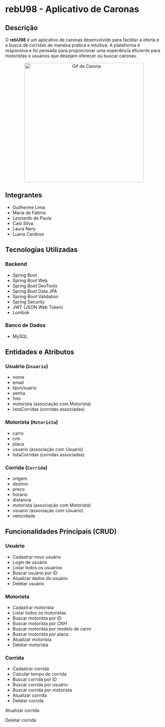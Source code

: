 <!DOCTYPE html>
<html lang="pt-BR">
<head>
    <meta charset="UTF-8">
    <title>rebU98 - Aplicativo de Caronas</title>
</head>
<body>

<h1>rebU98 - Aplicativo de Caronas</h1>

<h2>Descrição</h2>
<p>
    O <strong>rebU98</strong> é um aplicativo de caronas desenvolvido para facilitar a oferta e a busca de corridas
    de maneira prática e intuitiva. A plataforma é responsiva e foi pensada para proporcionar uma experiência eficiente
    para motoristas e usuários que desejam oferecer ou buscar caronas.
</p>
<div style="text-align: center;">
  <img src="https://i0.wp.com/maracujaroxo.com/wp-content/uploads/2017/06/gif-carona-viajar-sem-dinheiro.gif?ssl=1" alt="Gif de Carona" width="380">
</div>

<h2>Integrantes</h2>
<ul>
    <li>Guilherme Lima</li>
    <li>Maria de Fátima</li>
    <li>Leonardo de Paula</li>
    <li>Caio Silva</li>
    <li>Laura Nery</li>
    <li>Luana Cardoso</li>
</ul>

<h2>Tecnologias Utilizadas</h2>

<h3>Backend</h3>
<ul>
    <li>Spring Boot</li>
    <li>Spring Boot Web</li>
    <li>Spring Boot DevTools</li>
    <li>Spring Boot Data JPA</li>
    <li>Spring Boot Validation</li>
    <li>Spring Security</li>
    <li>JWT (JSON Web Token)</li>
    <li>Lombok</li>
</ul>

<h3>Banco de Dados</h3>
<ul>
    <li>MySQL</li>
</ul>

<h2>Entidades e Atributos</h2>

<h3>Usuário (<code>Usuario</code>)</h3>
<ul>
    <li>nome</li>
    <li>email</li>
    <li>tipoUsuario</li>
    <li>senha</li>
    <li>foto</li>
    <li>motorista (associação com Motorista)</li>
    <li>listaCorridas (corridas associadas)</li>
</ul>

<h3>Motorista (<code>Motorista</code>)</h3>
<ul>
    <li>carro</li>
    <li>cnh</li>
    <li>placa</li>
    <li>usuario (associação com Usuario)</li>
    <li>listaCorridas (corridas associadas)</li>
</ul>

<h3>Corrida (<code>Corrida</code>)</h3>
<ul>
    <li>origem</li>
    <li>destino</li>
    <li>preco</li>
    <li>horario</li>
    <li>distancia</li>
    <li>motorista (associação com Motorista)</li>
    <li>usuario (associação com Usuario)</li>
    <li>velocidade</li>
</ul>

<h2>Funcionalidades Principais (CRUD)</h2>

<h3>Usuário</h3>
<ul>
    <li>Cadastrar novo usuário</li>
    <li>Login de usuário</li>
    <li>Listar todos os usuários</li>
    <li>Buscar usuário por ID</li>
    <li>Atualizar dados do usuário</li>
    <li>Deletar usuário</li>
</ul>

<h3>Motorista</h3>
<ul>
    <li>Cadastrar motorista</li>
    <li>Listar todos os motoristas</li>
    <li>Buscar motorista por ID</li>
    <li>Buscar motorista por CNH</li>
    <li>Buscar motorista por modelo de carro</li>
    <li>Buscar motorista por placa</li>
    <li>Atualizar motorista</li>
    <li>Deletar motorista</li>
</ul>

<h3>Corrida</h3>
<ul>
    <li>Cadastrar corrida</li>
    <li>Calcular tempo de corrida</li>
    <li>Buscar corrida por ID</li>
    <li>Buscar corrida por usuário</li>
    <li>Buscar corrida por motorista</li>
    <li>Atualizar corrida</li>
    <li>Deletar corrida</li>
</ul>

</body>
</html>

Atualizar corrida

Deletar corrida


